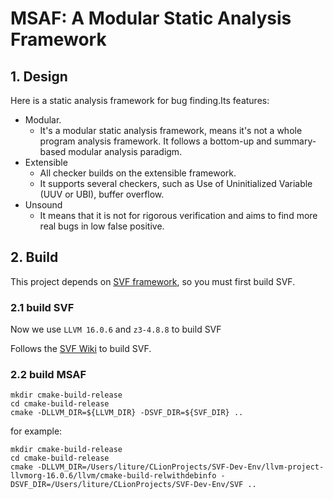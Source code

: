 # MSAF: A Modular Static Analysis Framework

## 1. Design
Here is a static analysis framework for bug finding.Its features:
- Modular.
  - It's a modular static analysis framework, means it's not a whole program analysis framework. It follows a bottom-up and summary-based modular analysis paradigm.
- Extensible
  - All checker builds on the extensible framework.
  - It supports several checkers, such as Use of Uninitialized Variable (UUV or UBI), buffer overflow.
- Unsound
  - It means that it is not for rigorous verification and aims to find more real bugs in low false positive.

## 2. Build
This project depends on [SVF framework](https://github.com/SVF-tools/SVF), so you must first build SVF.

### 2.1 build SVF
Now we use `LLVM 16.0.6` and `z3-4.8.8` to build SVF

Follows the [SVF Wiki](https://github.com/svf-tools/SVF/wiki/Setup-Guide#getting-started) to build SVF.

### 2.2 build MSAF

```shell
mkdir cmake-build-release
cd cmake-build-release
cmake -DLLVM_DIR=${LLVM_DIR} -DSVF_DIR=${SVF_DIR} .. 
```

for example:
```shell
mkdir cmake-build-release
cd cmake-build-release
cmake -DLLVM_DIR=/Users/liture/CLionProjects/SVF-Dev-Env/llvm-project-llvmorg-16.0.6/llvm/cmake-build-relwithdebinfo -DSVF_DIR=/Users/liture/CLionProjects/SVF-Dev-Env/SVF .. 
```
